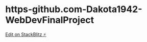 # https-github.com-Dakota1942-WebDevFinalProject

[Edit on StackBlitz ⚡️](https://stackblitz.com/edit/js-pu1orm)